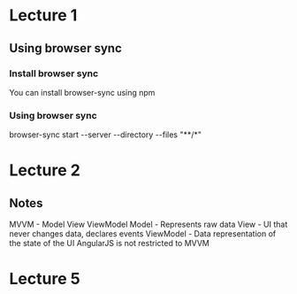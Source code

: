 # Lecture 1

## Using browser sync

### Install browser sync
You can install browser-sync using npm

### Using browser sync
browser-sync start --server --directory --files "**/*"

# Lecture 2

## Notes
MVVM - Model View ViewModel
Model - Represents raw data
View - UI that never changes data, declares events
ViewModel - Data representation of the state of the UI
AngularJS is not restricted to MVVM

# Lecture 5
